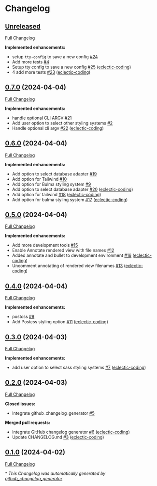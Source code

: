 # Changelog

## [Unreleased](https://github.com/eclectic-coding/rails_app/tree/HEAD)

[Full Changelog](https://github.com/eclectic-coding/rails_app/compare/0.7.0...HEAD)

**Implemented enhancements:**

- setup `tty-config` to save a new config [\#24](https://github.com/eclectic-coding/rails_app/issues/24)
- Add more tests [\#4](https://github.com/eclectic-coding/rails_app/issues/4)
- Setup tty config to save a new config [\#25](https://github.com/eclectic-coding/rails_app/pull/25) ([eclectic-coding](https://github.com/eclectic-coding))
- 4 add more tests [\#23](https://github.com/eclectic-coding/rails_app/pull/23) ([eclectic-coding](https://github.com/eclectic-coding))

## [0.7.0](https://github.com/eclectic-coding/rails_app/tree/0.7.0) (2024-04-04)

[Full Changelog](https://github.com/eclectic-coding/rails_app/compare/0.6.0...0.7.0)

**Implemented enhancements:**

- handle optional CLI ARGV [\#21](https://github.com/eclectic-coding/rails_app/issues/21)
- Add user option to select other styling systems [\#2](https://github.com/eclectic-coding/rails_app/issues/2)
- Handle optional cli argv [\#22](https://github.com/eclectic-coding/rails_app/pull/22) ([eclectic-coding](https://github.com/eclectic-coding))

## [0.6.0](https://github.com/eclectic-coding/rails_app/tree/0.6.0) (2024-04-04)

[Full Changelog](https://github.com/eclectic-coding/rails_app/compare/0.5.0...0.6.0)

**Implemented enhancements:**

- Add option to select database adapter [\#19](https://github.com/eclectic-coding/rails_app/issues/19)
- Add option for Tailwind [\#10](https://github.com/eclectic-coding/rails_app/issues/10)
- Add option for Bulma styling system [\#9](https://github.com/eclectic-coding/rails_app/issues/9)
- Add option to select database adapter [\#20](https://github.com/eclectic-coding/rails_app/pull/20) ([eclectic-coding](https://github.com/eclectic-coding))
- Add option for tailwind [\#18](https://github.com/eclectic-coding/rails_app/pull/18) ([eclectic-coding](https://github.com/eclectic-coding))
- Add option for bulma styling system [\#17](https://github.com/eclectic-coding/rails_app/pull/17) ([eclectic-coding](https://github.com/eclectic-coding))

## [0.5.0](https://github.com/eclectic-coding/rails_app/tree/0.5.0) (2024-04-04)

[Full Changelog](https://github.com/eclectic-coding/rails_app/compare/0.4.0...0.5.0)

**Implemented enhancements:**

- Add more development tools [\#15](https://github.com/eclectic-coding/rails_app/issues/15)
- Enable Annotate rendered view with file names [\#12](https://github.com/eclectic-coding/rails_app/issues/12)
- Added annotate and bullet to development environment [\#16](https://github.com/eclectic-coding/rails_app/pull/16) ([eclectic-coding](https://github.com/eclectic-coding))
- Uncomment annotating of rendered view filenames [\#13](https://github.com/eclectic-coding/rails_app/pull/13) ([eclectic-coding](https://github.com/eclectic-coding))

## [0.4.0](https://github.com/eclectic-coding/rails_app/tree/0.4.0) (2024-04-04)

[Full Changelog](https://github.com/eclectic-coding/rails_app/compare/0.3.0...0.4.0)

**Implemented enhancements:**

- postcss [\#8](https://github.com/eclectic-coding/rails_app/issues/8)
- Add Postcss styling option [\#11](https://github.com/eclectic-coding/rails_app/pull/11) ([eclectic-coding](https://github.com/eclectic-coding))

## [0.3.0](https://github.com/eclectic-coding/rails_app/tree/0.3.0) (2024-04-03)

[Full Changelog](https://github.com/eclectic-coding/rails_app/compare/0.2.0...0.3.0)

**Implemented enhancements:**

- add user option to select sass styling systems [\#7](https://github.com/eclectic-coding/rails_app/pull/7) ([eclectic-coding](https://github.com/eclectic-coding))

## [0.2.0](https://github.com/eclectic-coding/rails_app/tree/0.2.0) (2024-04-03)

[Full Changelog](https://github.com/eclectic-coding/rails_app/compare/0.1.0...0.2.0)

**Closed issues:**

- Integrate github\_changelog\_generator  [\#5](https://github.com/eclectic-coding/rails_app/issues/5)

**Merged pull requests:**

- Integrate GitHub changelog generator [\#6](https://github.com/eclectic-coding/rails_app/pull/6) ([eclectic-coding](https://github.com/eclectic-coding))
- Update CHANGELOG.md [\#3](https://github.com/eclectic-coding/rails_app/pull/3) ([eclectic-coding](https://github.com/eclectic-coding))

## [0.1.0](https://github.com/eclectic-coding/rails_app/tree/0.1.0) (2024-04-02)

[Full Changelog](https://github.com/eclectic-coding/rails_app/compare/640f33991e4aaf2aa31cc9bb974bb094190f2aa3...0.1.0)



\* *This Changelog was automatically generated by [github_changelog_generator](https://github.com/github-changelog-generator/github-changelog-generator)*
